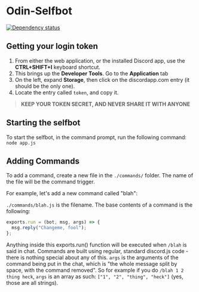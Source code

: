 # Odin-Selfbot

[![Dependency status](https://david-dm.org/Odinthewanderer/Odin-Selfbot.svg)](https://david-dm.org/Odinthewanderer/Odin-Selfbot)

## Getting your login token

1. From either the web application, or the installed Discord app, use the **CTRL+SHIFT+I** keyboard shortcut.
2. This brings up the **Developer Tools**. Go to the **Application** tab
3. On the left, expand **Storage**, then click on the discordapp.com entry (it should be the only one).
4. Locate the entry called `token`, and copy it.

> **KEEP YOUR TOKEN SECRET, AND NEVER SHARE IT WITH ANYONE**

## Starting the selfbot

To start the selfbot, in the command prompt, run the following command:
`node app.js`

## Adding Commands

To add a command, create a new file in the `./commands/` folder. The name of the file will be the command trigger. 

For example, let's add a new command called "blah": 

`./commands/blah.js` is the filename. The base contents of a command is the following: 

```js
exports.run = (bot, msg, args) => {
  msg.reply("Changeme, fool");
};
```

Anything inside this exports.run() function will be executed when `/blah` is said in chat. Commands are built
using regular, standard discord.js code - there is nothing special about any of this. `args` is the arguments
of the command being put in the chat, which is "the whole message split by space, with the command removed". 
So for example if you do `/blah 1 2 thing heck`, `args` is an array as such: `["1", "2", "thing", "heck"]` (yes, 
those are all strings).
